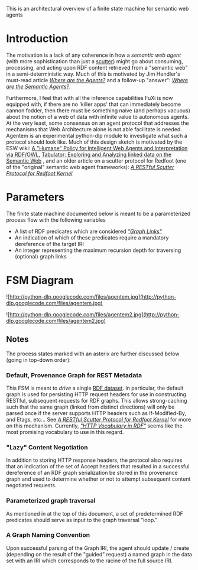 This is an architectural overview of a finite state machine for semantic web agents

# Introduction #

The motivation is a lack of any coherence in how a _semantic web agent_ (with more sophistication than just a [scutter](http://wiki.foaf-project.org/Scutter)) might go about consuming, processing, and acting upon RDF content retrieved from a "semantic web" in a semi-deterministic way.  Much of this is motivated by Jim Hendler's must-read article _[Where are the Agents?](http://www.mindswap.org/blog/2007/04/23/where-are-all-the-agents-long-form/)_ and a follow-up "answer": _[Where are the Semantic Agents?](http://www.multiagent.com/where-semantic-agents)_.

Furthermore, I feel that with all the inference capabilities FuXi is now equipped with, if there are no 'killer apps' that can immediately become cannon fodder, then there must be something naive (and perhaps vacuous) about the notion of a web of data with infinite value to autonomous agents.  At the very least, some consensus on an agent protocol that addresses the mechanisms that Web Architecture alone is not able facilitate is needed.  Agentem is an experimental python-dlp module to investigate what such a protocol should look like.  Much of this design sketch is motivated by the ESW wiki: [A "Humane" Policy for Intelligent Web Agents and Interpretation via RDF/OWL](http://esw.w3.org/topic/HCLS/WebClosureSocialConvention), [Tabulator: Exploring and Analyzing linked data on the Semantic Web](http://swui.semanticweb.org/swui06/papers/Berners-Lee/Berners-Lee.pdf) , and an older article on a scutter protocol for Redfoot (one of the "original" semantic web agent frameworks): _[A RESTful Scutter Protocol for Redfoot Kernel](http://web.archive.org/web/20070608074143/http://copia.ogbuji.net/blog/2006-01-29/A_RESTful_)_

# Parameters #

The finite state machine documented below is meant to be a parameterized process flow with the following variables

  * A list of RDF predicates which are considered _["Graph Links"](http://esw.w3.org/topic/HCLS/WebClosureSocialConvention#GraphLink)_
  * An indication of which of these predicates require a mandatory dereference of the target IRI
  * An integer representing the maximum recursion depth for traversing (optional) graph links

# FSM Diagram #

![http://python-dlp.googlecode.com/files/agentem.jpg](http://python-dlp.googlecode.com/files/agentem.jpg)


![http://python-dlp.googlecode.com/files/agentem2.jpg](http://python-dlp.googlecode.com/files/agentem2.jpg)

## Notes ##

The process states marked with an asterix are further discussed below (going in top-down order):

### Default, Provenance Graph for REST Metadata ###

This FSM is meant to _drive_ a single [RDF dataset](http://www.w3.org/TR/rdf-sparql-query/#rdfDataset).  In particular, the default graph is used for persisting HTTP request headers for use in constructing RESTful, subsequent requests for RDF graphs.  This allows strong-caching such that the same graph (linked from distinct directions) will only be parsed once if the server supports HTTP headers such as If-Modified-By, and Etags, etc...  See _[A RESTful Scutter Protocol for Redfoot Kernel](http://copia.ogbuji.net/blog/2006-01-29/A_RESTful_)_ for more on this mechanism.  Currently, _["HTTP Vocabulary in RDF"](http://www.w3.org/TR/HTTP-in-RDF/)_ seems like the most promising vocabulary to use in this regard.

### "Lazy" Content Negotiation ###

In addition to storing HTTP response headers, the protocol also requires that an indication of the set of Accept headers that resulted in a successful dereference of an RDF graph serialization be stored in the provenance graph and used to determine whether or not to attempt subsequent content negotiated requests.

### Parameterized graph traversal ###

As mentioned in at the top of this document, a set of predetermined RDF predicates should serve as input to the graph traversal "loop."

### A Graph Naming Convention ###

Upon successful parsing of the Graph IRI, the agent should update / create (depending on the result of the "guided" request) a named graph in the data set with an IRI which corresponds to the racine of the full source IRI.